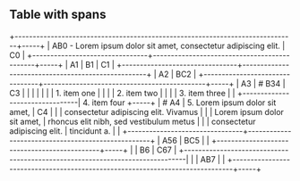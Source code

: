 ## Table with spans

+------------------------------------------------------------------------------+-----+
| AB0 - Lorem ipsum dolor sit amet, consectetur adipiscing elit.               | C0  |
+--------------------------------+---------------------------------------------+-----+
| A1                             | B1                                          | C1  |
+--------------------------------+---------------------------------------------------+
| A2                             | BC2                                               |
+--------------------------------+---------------------------------------------+-----+
| A3                             | # B34                                       | C3  |
|                                |                                             |     |
|                                | 1.  item one                                |     |
|                                | 2.  item two                                |     |
|                                | 3.  item three                              |     |
+--------------------------------| 4.  item four                               +-----+
| # A4                           | 5.  Lorem ipsum dolor sit amet,             | C4  |
|                                |     consectetur adipiscing elit. Vivamus    |     |
| Lorem ipsum dolor sit amet,    |     rhoncus elit nibh, sed vestibulum metus |     |
| consectetur adipiscing elit.   |     tincidunt a.                            |     |
+--------------------------------+---------------------------------------------------+
| A56                            | BC5                                               |
|                                +---------------------------------------------+-----+
|                                | B6                                          | C67 |
+------------------------------------------------------------------------------|     |
| AB7                                                                          |     |
+------------------------------------------------------------------------------+-----+
